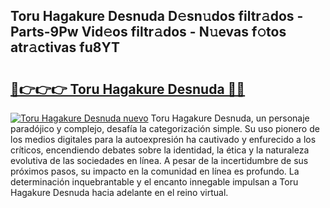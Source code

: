 ## Toru Hagakure Desnuda D𝚎sn𝚞dos filtr𝚊dos - Parts-9Pw Vid𝚎os filtr𝚊dos - N𝚞evas f𝚘tos atr𝚊ctivas fu8YT

# <h2><a href="http://mbbvx4l.tromn.icu/?c=Toru+Hagakure+Desnuda">🔗👉👉👉 Toru Hagakure Desnuda 🔗🔗</a></h2>

[![Toru Hagakure Desnuda nuevo](https://i.imgur.com/pEAQMta.gif)](http://mbbvx4l.tromn.icu/?c=Toru+Hagakure+Desnuda)
Toru Hagakure Desnuda, un personaje paradójico y complejo, desafía la categorización simple. Su uso pionero de los medios digitales para la autoexpresión ha cautivado y enfurecido a los críticos, encendiendo debates sobre la identidad, la ética y la naturaleza evolutiva de las sociedades en línea. A pesar de la incertidumbre de sus próximos pasos, su impacto en la comunidad en línea es profundo. La determinación inquebrantable y el encanto innegable impulsan a Toru Hagakure Desnuda hacia adelante en el reino virtual.
